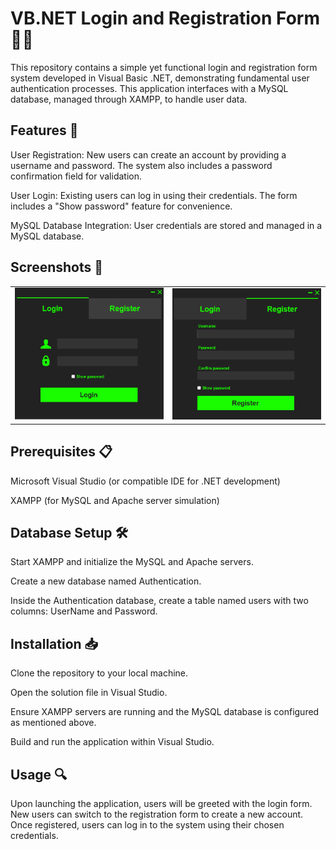 # VB.NET Login and Registration Form 🚪🔐
This repository contains a simple yet functional login and registration form system developed in Visual Basic .NET, demonstrating fundamental user authentication processes. This application interfaces with a MySQL database, managed through XAMPP, to handle user data.

## Features 🌟
User Registration: New users can create an account by providing a username and password. The system also includes a password confirmation field for validation.

User Login: Existing users can log in using their credentials. The form includes a "Show password" feature for convenience.

MySQL Database Integration: User credentials are stored and managed in a MySQL database.
## Screenshots 📸
<table>
  <tr>
    <td><img src="images/LoginForm.jpg" alt="Login Form" width="300"/></td>
    <td><img src="images/RegisterForm.jpg" alt="Registration Form" width="300"/></td>
  </tr>
</table>

## Prerequisites 📋
Microsoft Visual Studio (or compatible IDE for .NET development) 

XAMPP (for MySQL and Apache server simulation) 
## Database Setup 🛠️
Start XAMPP and initialize the MySQL and Apache servers.

Create a new database named Authentication.

Inside the Authentication database, create a table named users with two columns: UserName and Password.
## Installation 📥
Clone the repository to your local machine.

Open the solution file in Visual Studio.

Ensure XAMPP servers are running and the MySQL database is configured as mentioned above.

Build and run the application within Visual Studio.
## Usage 🔍
Upon launching the application, users will be greeted with the login form. New users can switch to the registration form to create a new account. Once registered, users can log in to the system using their chosen credentials.
